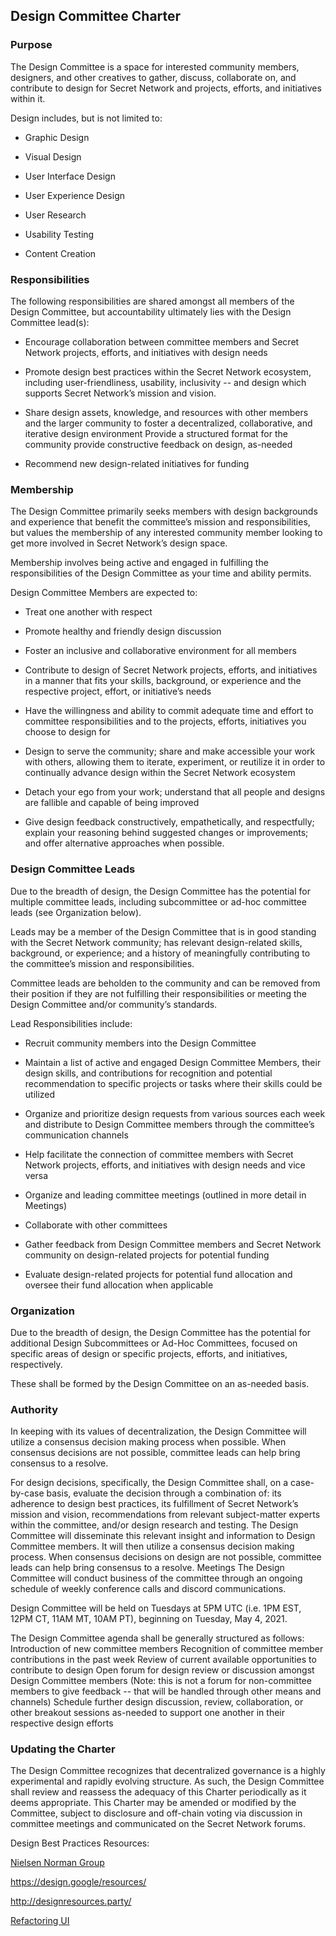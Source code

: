 
## Design Committee Charter

### Purpose
The Design Committee is a space for interested community members, designers, and other creatives to gather, discuss, collaborate on, and contribute to design for Secret Network and projects, efforts, and initiatives within it.

Design includes, but is not limited to:

* Graphic Design

* Visual Design

* User Interface Design

* User Experience Design

* User Research

* Usability Testing

* Content Creation

### Responsibilities

The following responsibilities are shared amongst all members of the Design Committee, but accountability ultimately lies with the Design Committee lead(s):


* Encourage collaboration between committee members and Secret Network projects, efforts, and initiatives with design needs

* Promote design best practices within the Secret Network ecosystem, including user-friendliness, usability, inclusivity -- and design which supports Secret Network’s mission and vision.

* Share design assets, knowledge, and resources with other members and the larger community to foster a decentralized, collaborative, and iterative design environment
Provide a structured format for the community provide constructive feedback on design, as-needed

* Recommend new design-related initiatives for funding

### Membership

The Design Committee primarily seeks members with design backgrounds and experience that benefit the committee’s mission and responsibilities, but values the membership of any interested community member looking to get more involved in Secret Network’s design space.

Membership involves being active and engaged in fulfilling the responsibilities of the Design Committee as your time and ability permits.

Design Committee Members are expected to:

* Treat one another with respect

* Promote healthy and friendly design discussion

* Foster an inclusive and collaborative environment for all members

* Contribute to design of Secret Network projects, efforts, and initiatives in a manner that fits your skills, background, or experience and the respective project, effort, or initiative’s needs

* Have the willingness and ability to commit adequate time and effort to committee responsibilities and to the projects, efforts, initiatives you choose to design for

* Design to serve the community; share and make accessible your work with others, allowing them to iterate, experiment, or reutilize it in order to continually advance design within the Secret Network ecosystem

* Detach your ego from your work; understand that all people and designs are fallible and capable of being improved

* Give design feedback constructively, empathetically, and respectfully; explain your reasoning behind suggested changes or improvements; and offer alternative approaches when possible.

### Design Committee Leads

Due to the breadth of design, the Design Committee has the potential for multiple committee leads, including subcommittee or ad-hoc committee leads (see Organization below).

Leads may be a member of the Design Committee that is in good standing with the Secret Network community; has relevant design-related skills, background, or experience; and a history of meaningfully contributing to the committee’s mission and responsibilities.

Committee leads are beholden to the community and can be removed from their position if they are not fulfilling their responsibilities or meeting the Design Committee and/or community’s standards.

Lead Responsibilities include:

* Recruit community members into the Design Committee

* Maintain a list of active and engaged Design Committee Members, their design skills, and contributions for recognition and potential recommendation to specific projects or tasks where their skills could be utilized

* Organize and prioritize design requests from various sources each week and distribute to Design Committee members through the committee’s communication channels

* Help facilitate the connection of committee members with Secret Network projects, efforts, and initiatives with design needs and vice versa

* Organize and leading committee meetings (outlined in more detail in Meetings)

* Collaborate with other committees

* Gather feedback from Design Committee members and Secret Network community on design-related projects for potential funding

* Evaluate design-related projects for potential fund allocation and oversee their fund allocation when applicable

### Organization
Due to the breadth of design, the Design Committee has the potential for additional Design Subcommittees or Ad-Hoc Committees, focused on specific areas of design or specific projects, efforts, and initiatives, respectively.

These shall be formed by the Design Committee on an as-needed basis.

### Authority
In keeping with its values of decentralization, the Design Committee will utilize a consensus decision making process when possible. When consensus decisions are not possible, committee leads can help bring consensus to a resolve.

For design decisions, specifically, the Design Committee shall, on a case-by-case basis, evaluate the decision through a combination of: its adherence to design best practices, its fulfillment of Secret Network’s mission and vision, recommendations from relevant subject-matter experts within the committee, and/or design research and testing. The Design Committee will disseminate this relevant insight and information to Design Committee members. It will then utilize a consensus decision making process. When consensus decisions on design are not possible, committee leads can help bring consensus to a resolve.
Meetings
The Design Committee will conduct business of the committee through an ongoing schedule of weekly conference calls and discord communications.

Design Committee will be held on Tuesdays at 5PM UTC (i.e. 1PM EST, 12PM CT, 11AM MT, 10AM PT), beginning on Tuesday, May 4, 2021.


The Design Committee agenda shall be generally structured as follows:
Introduction of new committee members
Recognition of committee member contributions in the past week
Review of current available opportunities to contribute to design
Open forum for design review or discussion amongst Design Committee members (Note: this is not a forum for non-committee members to give feedback -- that will be handled through other means and channels)
Schedule further design discussion, review, collaboration, or other breakout sessions as-needed to support one another in their respective design efforts

### Updating the Charter

The Design Committee recognizes that decentralized governance is a highly experimental and rapidly evolving structure. As such, the Design Committee shall review and reassess the adequacy of this Charter periodically as it deems appropriate. This Charter may be amended or modified by the Committee, subject to disclosure and off-chain voting via discussion in committee meetings and communicated on the Secret Network forums. 


Design Best Practices Resources:

[Nielsen Norman Group](https://www.nngroup.com/reports/)

https://design.google/resources/ 

http://designresources.party/ 

[Refactoring UI](https://refactoringui.com/)

